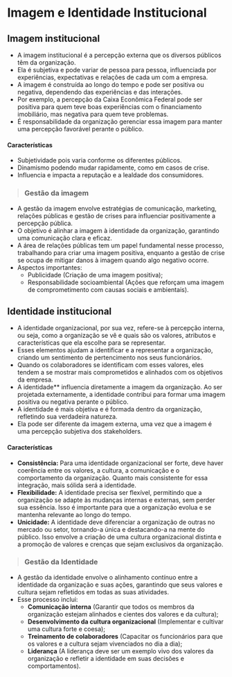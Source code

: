 # Imagem e Identidade Institucional

## Imagem institucional
- A imagem institucional é a percepção externa que os diversos públicos têm da organização. 
- Ela é subjetiva e pode variar de pessoa para pessoa, influenciada por experiências, expectativas e relações de cada um com a empresa. 
- A imagem é construída ao longo do tempo e pode ser positiva ou negativa, dependendo das experiências e das interações. 
- Por exemplo, a percepção da Caixa Econômica Federal pode ser positiva para quem teve boas experiências com o financiamento imobiliário, mas negativa para quem teve problemas. 
- É responsabilidade da organização gerenciar essa imagem para manter uma percepção favorável perante o público.

#### Características
- Subjetividade pois varia conforme os diferentes públicos.
- Dinamismo podendo mudar rapidamente, como em casos de crise.
- Influencia e impacta a reputação e a lealdade dos consumidores.

> ### Gestão da imagem
- A gestão da imagem envolve estratégias de comunicação, marketing, relações públicas e gestão de crises para influenciar positivamente a percepção pública. 
- O objetivo é alinhar a imagem à identidade da organização, garantindo uma comunicação clara e eficaz. 
- A área de relações públicas tem um papel fundamental nesse processo, trabalhando para criar uma imagem positiva, enquanto a gestão de crise se ocupa de mitigar danos à imagem quando algo negativo ocorre.
- Aspectos importantes:
  - Publicidade (Criação de uma imagem positiva);
  - Responsabilidade socioambiental (Ações que reforçam uma imagem de comprometimento com causas sociais e ambientais).

## Identidade institucional
- A identidade organizacional, por sua vez, refere-se à percepção interna, ou seja, como a organização se vê e quais são os valores, atributos e características que ela escolhe para se representar. 
- Esses elementos ajudam a identificar e a representar a organização, criando um sentimento de pertencimento nos seus funcionários. 
- Quando os colaboradores se identificam com esses valores, eles tendem a se mostrar mais comprometidos e alinhados com os objetivos da empresa. 
- A identidade** influencia diretamente a imagem da organização. Ao ser projetada externamente, a identidade contribui para formar uma imagem positiva ou negativa perante o público.
- A identidade é mais objetiva e é formada dentro da organização, refletindo sua verdadeira natureza. 
- Ela pode ser diferente da imagem externa, uma vez que a imagem é uma percepção subjetiva dos stakeholders.

#### Características
- **Consistência:** Para uma identidade organizacional ser forte, deve haver coerência entre os valores, a cultura, a comunicação e o comportamento da organização. Quanto mais consistente for essa integração, mais sólida será a identidade.
- **Flexibilidade:** A identidade precisa ser flexível, permitindo que a organização se adapte às mudanças internas e externas, sem perder sua essência. Isso é importante para que a organização evolua e se mantenha relevante ao longo do tempo.
- **Unicidade:** A identidade deve diferenciar a organização de outras no mercado ou setor, tornando-a única e destacando-a na mente do público. Isso envolve a criação de uma cultura organizacional distinta e a promoção de valores e crenças que sejam exclusivos da organização.

> ### Gestão da Identidade
- A gestão da identidade envolve o alinhamento contínuo entre a identidade da organização e suas ações, garantindo que seus valores e cultura sejam refletidos em todas as suas atividades. 
- Esse processo inclui:
  - **Comunicação interna** (Garantir que todos os membros da organização estejam alinhados e cientes dos valores e da cultura);
  - **Desenvolvimento da cultura organizacional** (Implementar e cultivar uma cultura forte e coesa);
  - **Treinamento de colaboradores** (Capacitar os funcionários para que os valores e a cultura sejam vivenciados no dia a dia);
  - **Liderança** (A liderança deve ser um exemplo vivo dos valores da organização e refletir a identidade em suas decisões e comportamentos).
